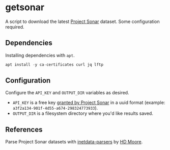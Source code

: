 # getsonar

A script to download the latest [Project Sonar](https://www.rapid7.com/research/project-sonar/) dataset. Some configuration required.

## Dependencies

Installing dependencies with `apt`.

```D
apt install -y ca-certificates curl jq lftp
```

## Configuration

Configure the `API_KEY` and `OUTPUT_DIR` variables as desired.

* `API_KEY` is a free key [granted by Project Sonar](https://opendata.rapid7.com/apihelp/) in a uuid format (example: `a3f2a134-901f-4d55-a674-298324773933`).
* `OUTPUT_DIR` is a filesystem directory where you'd like results saved.

## References

Parse Project Sonar datasets with [inetdata-parsers](https://github.com/hdm/inetdata-parsers) by [HD Moore](https://github.com/hdm).
